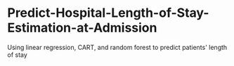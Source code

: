 # Predict-Hospital-Length-of-Stay-Estimation-at-Admission
Using linear regression, CART, and random forest to predict patients' length of stay
